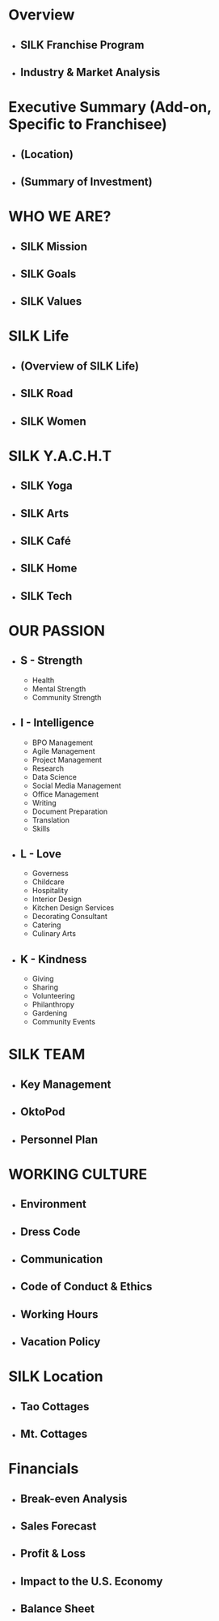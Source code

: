 # Overview
- ## SILK Franchise Program
- ## Industry & Market Analysis

# Executive Summary (Add-on, Specific to Franchisee)
- ## (Location)
- ## (Summary of Investment)

# WHO WE ARE?
- ## SILK Mission
- ## SILK Goals 
- ## SILK Values

# SILK Life
- ## (Overview of SILK Life)
- ## SILK Road
- ## SILK Women 

# SILK Y.A.C.H.T
- ## SILK Yoga
- ## SILK Arts
- ## SILK Café
- ## SILK Home
- ## SILK Tech

# OUR PASSION
- ## S - Strength
  + Health
  + Mental Strength
  + Community Strength

- ## I - Intelligence
  + BPO Management
  + Agile Management
  + Project Management
  + Research
  + Data Science
  + Social Media Management
  + Office Management
  + Writing
  + Document Preparation
  + Translation
  + Skills

- ## L - Love
  + Governess
  + Childcare
  + Hospitality
  + Interior Design
  + Kitchen Design Services
  + Decorating Consultant
  + Catering
  + Culinary Arts

- ## K - Kindness
  + Giving
  + Sharing
  + Volunteering
  + Philanthropy
  + Gardening
  + Community Events

# SILK TEAM
- ## Key Management 
- ## OktoPod
- ## Personnel Plan


# WORKING CULTURE
- ## Environment
- ## Dress Code
- ## Communication
- ## Code of Conduct & Ethics
- ## Working Hours
- ## Vacation Policy
 

# SILK Location
- ## Tao Cottages
- ## Mt. Cottages

# Financials
- ## Break-even Analysis
- ## Sales Forecast
- ## Profit & Loss
- ## Impact to the U.S. Economy
- ## Balance Sheet